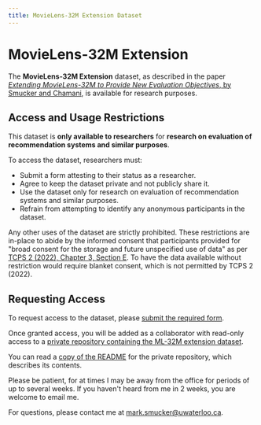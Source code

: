 ```yaml
---
title: MovieLens-32M Extension Dataset
---
```


# MovieLens-32M Extension

The **MovieLens-32M Extension** dataset, as described in the paper
[*Extending MovieLens-32M to Provide New Evaluation Objectives*, by
Smucker and Chamani](https://arxiv.org/abs/2504.01863),
is available for research purposes.

## **Access and Usage Restrictions**

This dataset is **only available to researchers** for **research on
evaluation of recommendation systems and similar purposes**.

To access the dataset, researchers must:

- Submit a form attesting to their status as a researcher.
- Agree to keep the dataset private and not publicly share it.
- Use the dataset only for research on evaluation of recommendation systems and similar purposes.
- Refrain from attempting to identify any anonymous participants in the dataset.

Any other uses of the dataset are strictly prohibited.  These
restrictions are in-place to abide by the informed consent that
participants provided for "broad consent for the storage and future
unspecified use of data" as per [TCPS 2 (2022), Chapter 3, Section
E](https://ethics.gc.ca/eng/tcps2-eptc2_2022_chapter3-chapitre3.html#e).
To have the data available without restriction would require blanket
consent, which is not permitted by TCPS 2 (2022).

## **Requesting Access**

To request access to the dataset, please [submit the required form](https://forms.gle/SUTtKLjNyRn2fKYCA).

Once granted access, you will be added as a collaborator with
read-only access to a [private repository containing the ML-32M
extension dataset](https://github.com/UWaterlooIR/ml-32m-extension).

You can read a [copy of the README](ml-32m-ext-readme-copy.md) for the
private repository, which describes its contents.

Please be patient, for at times I may be away from the office for
periods of up to several weeks.  If you haven't heard from me in 2
weeks, you are welcome to email me.

For questions, please contact me at
[mark.smucker@uwaterloo.ca](mailto:mark.smucker@uwaterloo.ca).


